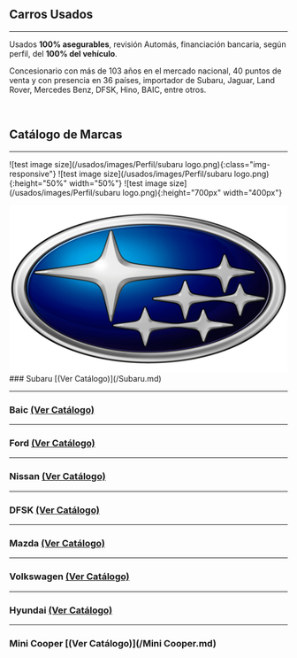 ## Carros Usados

-----------
Usados **100% asegurables**, revisión Automás, financiación bancaria, según perfil, del **100% del vehículo**.

Concesionario con más de 103 años en el mercado nacional, 40 puntos de venta y con presencia en 36 países, importador de Subaru, Jaguar, Land Rover, Mercedes Benz, DFSK, Hino, BAIC, entre otros.
<p>&nbsp;</p>

## Catálogo de Marcas

-----------
![test image size](/usados/images/Perfil/subaru logo.png){:class="img-responsive"}
![test image size](/usados/images/Perfil/subaru logo.png){:height="50%" width="50%"}
![test image size](/usados/images/Perfil/subaru logo.png){:height="700px" width="400px"}

<img src="/usados/images/Perfil/subaru logo.png?raw=true"/>
### Subaru [(Ver Catálogo)](/Subaru.md)

-----------
### Baic [(Ver Catálogo)](/Baic.md)

-----------
### Ford [(Ver Catálogo)](/Ford.md)

-----------
### Nissan [(Ver Catálogo)](/Nissan.md)

-----------
### DFSK [(Ver Catálogo)](/DFSK.md)

-----------
### Mazda [(Ver Catálogo)](/Mazda.md)

-----------
### Volkswagen [(Ver Catálogo)](/Volkswagen.md)

-----------
### Hyundai [(Ver Catálogo)](/Hyundai.md)

-----------
### Mini Cooper [(Ver Catálogo)](/Mini Cooper.md)

